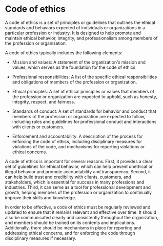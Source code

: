 # Code of ethics

A code of ethics is a set of principles or guidelines that outlines the ethical standards and behaviors expected of individuals or organizations in a particular profession or industry. It is designed to help promote and maintain ethical behavior, integrity, and professionalism among members of the profession or organization.

A code of ethics typically includes the following elements:

* Mission and values: A statement of the organization's mission and values, which serves as the foundation for the code of ethics.

* Professional responsibilities: A list of the specific ethical responsibilities and obligations of members of the profession or organization.

* Ethical principles: A set of ethical principles or values that members of the profession or organization are expected to uphold, such as honesty, integrity, respect, and fairness.

* Standards of conduct: A set of standards for behavior and conduct that members of the profession or organization are expected to follow, including rules and guidelines for professional conduct and interactions with clients or customers.

* Enforcement and accountability: A description of the process for enforcing the code of ethics, including disciplinary measures for violations of the code, and mechanisms for reporting violations or ethical concerns.

A code of ethics is important for several reasons. First, it provides a clear set of guidelines for ethical behavior, which can help prevent unethical or illegal behavior and promote accountability and transparency. Second, it can help build trust and credibility with clients, customers, and stakeholders, which is essential for success in many professions and industries. Third, it can serve as a tool for professional development and growth, helping members of the profession or organization to continually improve their skills and knowledge.

In order to be effective, a code of ethics must be regularly reviewed and updated to ensure that it remains relevant and effective over time. It should also be communicated clearly and consistently throughout the organization, and members should be trained on its contents and implications. Additionally, there should be mechanisms in place for reporting and addressing ethical concerns, and for enforcing the code through disciplinary measures if necessary.